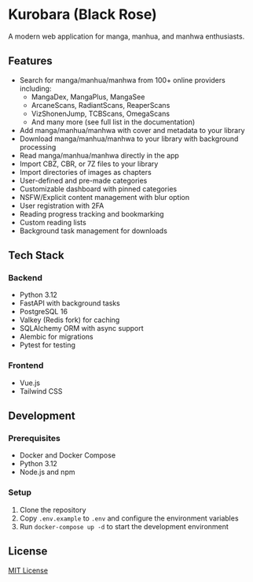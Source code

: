 # Kurobara (Black Rose)

A modern web application for manga, manhua, and manhwa enthusiasts.

## Features

- Search for manga/manhua/manhwa from 100+ online providers including:
  - MangaDex, MangaPlus, MangaSee
  - ArcaneScans, RadiantScans, ReaperScans
  - VizShonenJump, TCBScans, OmegaScans
  - And many more (see full list in the documentation)
- Add manga/manhua/manhwa with cover and metadata to your library
- Download manga/manhua/manhwa to your library with background processing
- Read manga/manhua/manhwa directly in the app
- Import CBZ, CBR, or 7Z files to your library
- Import directories of images as chapters
- User-defined and pre-made categories
- Customizable dashboard with pinned categories
- NSFW/Explicit content management with blur option
- User registration with 2FA
- Reading progress tracking and bookmarking
- Custom reading lists
- Background task management for downloads

## Tech Stack

### Backend
- Python 3.12
- FastAPI with background tasks
- PostgreSQL 16
- Valkey (Redis fork) for caching
- SQLAlchemy ORM with async support
- Alembic for migrations
- Pytest for testing

### Frontend
- Vue.js
- Tailwind CSS

## Development

### Prerequisites
- Docker and Docker Compose
- Python 3.12
- Node.js and npm

### Setup
1. Clone the repository
2. Copy `.env.example` to `.env` and configure the environment variables
3. Run `docker-compose up -d` to start the development environment

## License

[MIT License](LICENSE)
